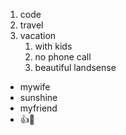1. code
2. travel
3. vacation
   1. with kids
   2. no phone call
   3. beautiful landsense
- mywife
- sunshine
- myfriend
- :+1::tada:
